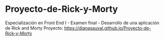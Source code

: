 # Proyecto-de-Rick-y-Morty
Especialización en Front End I - Examen final - Desarrollo de una aplicación de Rick and Morty
Proyecto:
 https://dianasauval.github.io/Proyecto-de-Rick-y-Morty

